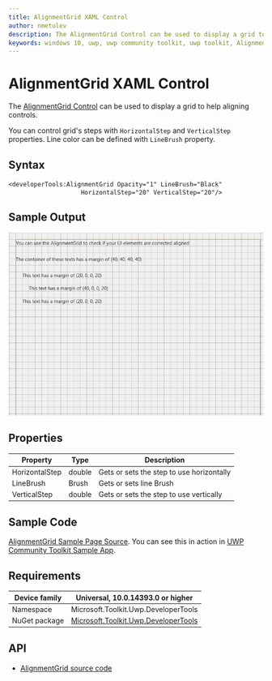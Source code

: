 ```yaml
---
title: AlignmentGrid XAML Control 
author: nmetulev
description: The AlignmentGrid Control can be used to display a grid to help aligning controls.
keywords: windows 10, uwp, uwp community toolkit, uwp toolkit, AlignmentGrid, XAML Control, xaml
---
```


# AlignmentGrid XAML Control 

The [AlignmentGrid Control](https://docs.microsoft.com/dotnet/api/microsoft.toolkit.uwp.developertools.alignmentgrid) can be used to display a grid to help aligning controls.

You can control grid's steps with `HorizontalStep` and `VerticalStep` properties. Line color can be defined with `LineBrush` property.

## Syntax

```xaml
<developerTools:AlignmentGrid Opacity="1" LineBrush="Black"
                    HorizontalStep="20" VerticalStep="20"/>
```

## Sample Output

![AlignmentGrid image](../resources/images/DeveloperTools/AlignmentGrid.jpg)

## Properties

| Property | Type | Description |
| -- | -- | -- |
| HorizontalStep | double | Gets or sets the step to use horizontally |
| LineBrush | Brush | Gets or sets line Brush |
| VerticalStep | double | Gets or sets the step to use vertically |

## Sample Code

[AlignmentGrid Sample Page Source](https://github.com/Microsoft/UWPCommunityToolkit/tree/master/Microsoft.Toolkit.Uwp.SampleApp/SamplePages/AlignmentGrid). You can see this in action in [UWP Community Toolkit Sample App](https://www.microsoft.com/store/apps/9NBLGGH4TLCQ).

## Requirements

| Device family | Universal, 10.0.14393.0 or higher |
| --- | --- |
| Namespace | Microsoft.Toolkit.Uwp.DeveloperTools |
| NuGet package | [Microsoft.Toolkit.Uwp.DeveloperTools](https://www.nuget.org/packages/Microsoft.Toolkit.Uwp.DeveloperTools/) |

## API

* [AlignmentGrid source code](https://github.com/Microsoft/UWPCommunityToolkit/tree/master/Microsoft.Toolkit.Uwp.DeveloperTools/AlignmentGrid)

